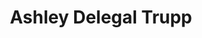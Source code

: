 ---
title: Ashley Delegal Trupp
redirect_from:
  - /Ashley_Delegal
layout: people
headshot: 
headshot_credit: 
headshot_alt: 
headshot_caption: 
Details:
  Website: 
  Facebook:
  Twitter: 
  Instagram: 
  LinkedIn: 
  IBDB: 
  IMDb: 
external_links:
---